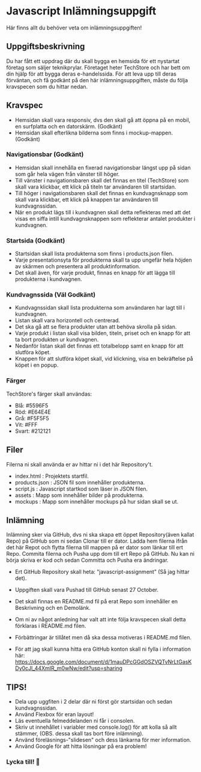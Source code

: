 # Javascript Inlämningsuppgift

Här finns allt du behöver veta om inlämningsuppgiften!

## Uppgiftsbeskrivning

Du har fått ett uppdrag där du skall bygga en hemsida för ett nystartat företag som säljer teknikprylar. Företaget heter TechStore och har bett om din hjälp för att bygga deras e-handelssida. För att leva upp till deras förväntan, och få godkänt på den här inlämningsuppgiften, måste du följa kravspecen som du hittar nedan.

## Kravspec

* Hemsidan skall vara responsiv, dvs den skall gå att öppna på en mobil, en surfplatta och en datorskärm. (Godkänt)
* Hemsidan skall efterlikna bilderna som finns i mockup-mappen. (Godkänt)

### Navigationsbar (Godkänt)
* Hemsidan skall innehålla en fixerad navigationsbar längst upp på sidan som går hela vägen från vänster till höger.
* Till vänster i navigationsbaren skall det finnas en titel (TechStore) som skall vara klickbar, ett klick på titeln tar användaren till startsidan.
* Till höger i navigationsbaren skall det finnas en kundvagnsknapp som skall vara klickbar, ett klick på knappen tar användaren till kundvagnssidan.
* När en produkt lägs till i kundvagnen skall detta reflekteras med att det visas en siffa intill kundvagnsknappen som reflekterar antalet produkter i kundvagnen.

### Startsida (Godkänt)
* Startsidan skall lista produkterna som finns i products.json filen.
* Varje presentationsyta för produkterna skall ta upp ungefär hela höjden av skärmen och presentera all produktinformation.
* Det skall även, för varje produkt, finnas en knapp för att lägga till produkterna i kundvagnen.

### Kundvagnssida (Väl Godkänt)
* Kundvagnssidan skall lista produkterna som användaren har lagt till i kundvagnen.
* Listan skall vara horizontell och centrerad.
* Det ska gå att se flera produkter utan att behöva skrolla på sidan.
* Varje produkt i listan skall visa bilden, titeln, priset och en knapp för att ta bort produkten ur kundvagnen.
* Nedanför listan skall det finnas ett totalbelopp samt en knapp för att slutföra köpet.
* Knappen för att slutföra köpet skall, vid klickning, visa en bekräftelse på köpet i en popup.

### Färger
TechStore's färger skall användas:
* Blå: #5596F5
* Röd: #E64E4E
* Grå: #F5F5F5
* Vit: #FFF
* Svart: #212121

## Filer

Filerna ni skall använda er av hittar ni i det här Repository't.
* index.html      : Projektets startfil.
* products.json   : JSON fil som innehåller produkterna.
* script.js       : Javascript startkod som läser in JSON filen.
* assets          : Mapp som innehåller bilder på produkterna.
* mockups         : Mapp som innehåller mockups på hur sidan skall se ut.

## Inlämning

Inlämning sker via GitHub, dvs ni ska skapa ett öppet Repository(även kallat Repo) på GitHub som ni sedan Clonar till er dator. Ladda hem filerna ifrån det här Repot och flytta filerna till mappen på er dator som länkar till ert Repo. Commita filerna och Pusha upp dom till ert Repo på GitHub. Nu kan ni börja skriva er kod och sedan Committa och Pusha era ändringar.

* Ert GitHub Repository skall heta: "javascript-assignment" (Så jag hittar det).
* Uppgiften skall vara Pushad till GitHub senast 27 October.
* Det skall finnas en README.md fil på erat Repo som innehåller en Beskrivning och en Demolänk.
* Om ni av något anledning har valt att inte följa kravspecen skall detta förklaras i README.md filen.
* Förbättringar är tillåtet men då ska dessa motiveras i README.md filen.

* För att jag skall kunna hitta era GitHub konton skall ni fylla i information här: https://docs.google.com/document/d/1mauDPcGGdOSZVQTvNrLtGasKDy0cJl_44XmIR_m0wNw/edit?usp=sharing

## TIPS!

* Dela upp uggfiten i 2 delar där ni först gör startsidan och sedan kundvagnssidan.
* Använd Flexbox för eran layout!
* Läs eventuella felmeddelanden ni får i consolen.
* Skriv ut innehållet i variabler med console.log() för att kolla så allt stämmer, (OBS. dessa skall tas bort före inlämning).
* Använd föreläsnings-"slidesen" och dess länkarna för mer information.
* Använd Google för att hitta lösningar på era problem!

### Lycka till! 👻
